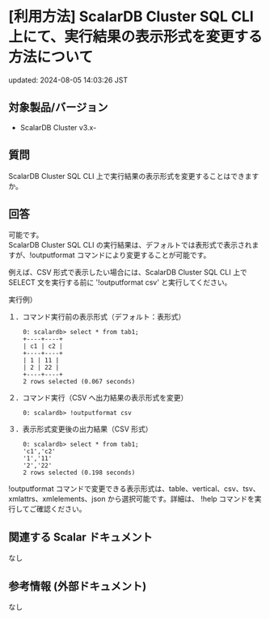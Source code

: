 # [利用方法] ScalarDB Cluster SQL CLI 上にて、実行結果の表示形式を変更する方法について

updated: 2024-08-05 14:03:26 JST

## 対象製品/バージョン

-   ScalarDB Cluster v3.x-

## 質問

ScalarDB Cluster SQL CLI
上で実行結果の表示形式を変更することはできますか。

## 回答

可能です。  
ScalarDB Cluster SQL CLI
の実行結果は、デフォルトでは表形式で表示されますが、!outputformat
コマンドにより変更することが可能です。

例えば、CSV 形式で表示したい場合には、ScalarDB Cluster SQL CLI 上で
SELECT 文を実行する前に '!outputformat csv' と実行してください。

実行例）

１．コマンド実行前の表示形式（デフォルト：表形式）

```declarative
    0: scalardb> select * from tab1;
    +----+----+
    | c1 | c2 |
    +----+----+
    | 1 | 11 |
    | 2 | 22 |
    +----+----+
    2 rows selected (0.067 seconds)
```


２．コマンド実行（CSV へ出力結果の表示形式を変更）

```declarative
    0: scalardb> !outputformat csv
```

３．表示形式変更後の出力結果（CSV 形式）  

```declarative
    0: scalardb> select * from tab1;
    'c1','c2'
    '1','11'
    '2','22'
    2 rows selected (0.198 seconds)
```


!outputformat
コマンドで変更できる表示形式は、table、vertical、csv、tsv、xmlattrs、xmlelements、json
から選択可能です。詳細は、 !help コマンドを実行してご確認ください。

## 関連する Scalar ドキュメント

なし

## 参考情報 (外部ドキュメント)

なし
